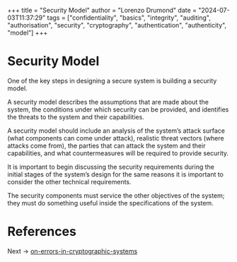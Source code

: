+++
title = "Security Model"
author = "Lorenzo Drumond"
date = "2024-07-03T11:37:29"
tags = ["confidentiality",  "basics",  "integrity",  "auditing",  "authorisation",  "security",  "cryptography",  "authentication",  "authenticity",  "model"]
+++


# Security Model

One of the key steps in designing a secure system is building a security model.

A security model describes the assumptions that are made about the system, the conditions under which security can be provided, and identifies the threats to the system and their capabilities.

A security model should include an analysis of the system’s attack surface (what components can come under attack), realistic threat vectors (where attacks come from), the parties that can attack the system and their capabilities, and what countermeasures will be required to provide security.

It is important to begin discussing the security requirements during the initial stages of the system’s design for the same reasons it is important to consider the other technical requirements.

The security components must service the other objectives of the system; they must do something useful inside the specifications of the system.

# References

Next -> [on-errors-in-cryptographic-systems](/wiki/on-errors-in-cryptographic-systems/)
